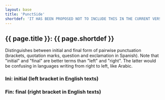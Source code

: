 ```yaml
---
layout: base
title: 'PunctSide'
shortdef: 'IT HAS BEEN PROPOSED NOT TO INCLUDE THIS IN THE CURRENT VERSION'
---
```


## {{ page.title }}: {{ page.shortdef }}

Distinguishes between initial and final form of pairwise punctuation
(brackets, quotation marks, question and exclamation in Spanish). Note
that "initial" and "final" are better terms than "left" and
"right". The latter would be confusing in languages writing from right
to left, like Arabic.

### Ini: initial (left bracket in English texts)

### Fin: final (right bracket in English texts)
